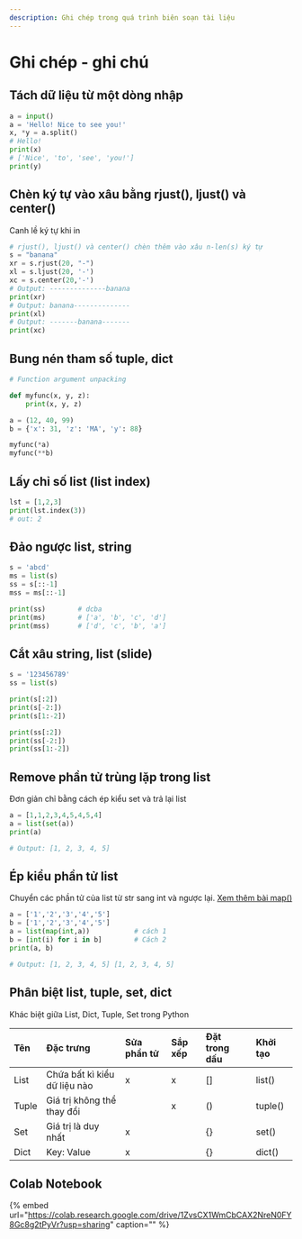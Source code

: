 ```yaml
---
description: Ghi chép trong quá trình biên soạn tài liệu
---
```


# Ghi chép - ghi chú

## Tách dữ liệu từ một dòng nhập

```python
a = input()
a = 'Hello! Nice to see you!'
x, *y = a.split()
# Hello!
print(x)
# ['Nice', 'to', 'see', 'you!'] 
print(y)
```

## Chèn ký tự vào xâu bằng rjust\(\), ljust\(\) và center\(\)
Canh lề ký tự khi in

```python
# rjust(), ljust() và center() chèn thêm vào xâu n-len(s) ký tự
s = "banana"
xr = s.rjust(20, "-")
xl = s.ljust(20, '-')
xc = s.center(20,'-')
# Output: --------------banana
print(xr)
# Output: banana--------------
print(xl)
# Output: -------banana-------
print(xc)
```

## Bung nén tham số tuple, dict

```python
# Function argument unpacking

def myfunc(x, y, z):
    print(x, y, z)

a = (12, 40, 99)
b = {'x': 31, 'z': 'MA', 'y': 88}

myfunc(*a)
myfunc(**b)
```

## Lấy chỉ số list \(list index\)

```python
lst = [1,2,3]
print(lst.index(3))
# out: 2
```

## Đảo ngược list, string

```python
s = 'abcd'
ms = list(s)
ss = s[::-1]
mss = ms[::-1]

print(ss)        # dcba
print(ms)        # ['a', 'b', 'c', 'd']
print(mss)       # ['d', 'c', 'b', 'a']
```

## Cắt xâu string, list \(slide\)

```python
s = '123456789'
ss = list(s)

print(s[:2])
print(s[-2:])
print(s[1:-2])

print(ss[:2])
print(ss[-2:])
print(ss[1:-2])
```

## Remove phần tử trùng lặp trong list

Đơn giản chỉ bằng cách ép kiểu set và trả lại list

```python
a = [1,1,2,3,4,5,4,5,4]
a = list(set(a))
print(a)

# Output: [1, 2, 3, 4, 5]
```

## Ép kiểu phần tử list

Chuyển các phần tử của list từ str sang int và ngược lại. [Xem thêm bài map\(\) ](ham-map.md)

```python
a = ['1','2','3','4','5']
b = ['1','2','3','4','5']
a = list(map(int,a))           # cách 1
b = [int(i) for i in b]        # Cách 2
print(a, b) 

# Output: [1, 2, 3, 4, 5] [1, 2, 3, 4, 5]
```

## Phân biệt list, tuple, set, dict

Khác biệt giữa List, Dict, Tuple, Set trong Python

| Tên | Đặc trưng | Sửa phần tử | Sắp xếp | Đặt trong dấu | Khởi tạo |
| :--- | :--- | :--- | :--- | :--- | :--- |
| List | Chứa bất kì kiểu dữ liệu nào | x | x | \[\] | list\(\) |
| Tuple | Giá trị không thể thay đổi |  | x | \(\) | tuple\(\) |
| Set | Giá trị là duy nhất | x |  | {} | set\(\) |
| Dict | Key: Value | x |  | {} | dict\(\) |

## Colab Notebook

{% embed url="https://colab.research.google.com/drive/1ZvsCX1WmCbCAX2NreN0FY8Gc8g2tPyVr?usp=sharing" caption="" %}



